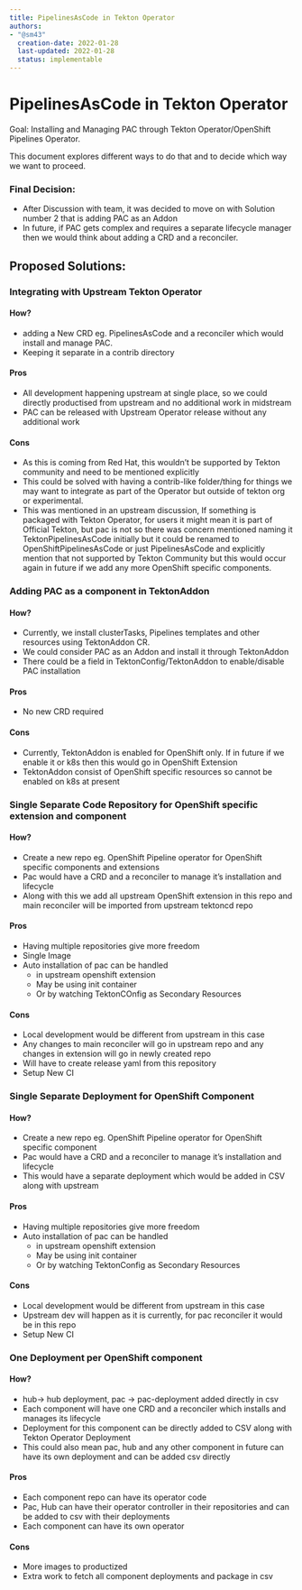```yaml
---
title: PipelinesAsCode in Tekton Operator
authors:
- "@sm43"
  creation-date: 2022-01-28
  last-updated: 2022-01-28
  status: implementable
---
```


# PipelinesAsCode in Tekton Operator

Goal: Installing and Managing PAC through Tekton Operator/OpenShift Pipelines Operator.

This document explores different ways to do that and to decide which way we want to proceed.

### Final Decision:
- After Discussion with team, it was decided to move on with Solution number 2 that is adding PAC as an Addon
- In future, if PAC gets complex and requires a separate lifecycle manager then we would think about adding a CRD and a reconciler.

## Proposed Solutions:

### Integrating with Upstream Tekton Operator

#### How?
- adding a New CRD eg. PipelinesAsCode and a reconciler which would install and manage PAC.
- Keeping it separate in a contrib directory

#### Pros
- All development happening upstream at single place, so we could directly productised from upstream and no additional work in midstream
- PAC can be released with Upstream Operator release without any additional work

#### Cons
- As this is coming from Red Hat, this wouldn’t be supported by Tekton community and need to be mentioned explicitly
- This could be solved with having a contrib-like folder/thing for things we may want to integrate as part of the Operator but outside of tekton org or experimental.
- This was mentioned in an upstream discussion, If something is packaged with Tekton Operator, for users it might mean it is part of Official Tekton, but pac is not so there was concern mentioned naming it TektonPipelinesAsCode initially but it could be renamed to OpenShiftPipelinesAsCode or just PipelinesAsCode and explicitly mention that not supported by Tekton Community but this would occur again in future if we add any more OpenShift specific components.

### Adding PAC as a component in TektonAddon

#### How?
- Currently, we install clusterTasks, Pipelines templates and other resources using TektonAddon CR.
- We could consider PAC as an Addon and install it through TektonAddon
- There could be a field in TektonConfig/TektonAddon to enable/disable PAC installation

#### Pros
- No new CRD required

#### Cons
- Currently, TektonAddon is enabled for OpenShift only. If in future if we enable it or k8s then this would go in OpenShift Extension
- TektonAddon consist of OpenShift specific resources so cannot be enabled on k8s at present


### Single Separate Code Repository for OpenShift specific extension and component

#### How?
- Create a new repo eg. OpenShift Pipeline operator for OpenShift specific components and extensions
- Pac would have a CRD and a reconciler to manage it’s installation and lifecycle
- Along with this we add all upstream OpenShift extension in this repo and main reconciler will be imported from upstream tektoncd repo

#### Pros
- Having multiple repositories give more freedom
- Single Image
- Auto installation of pac can be handled
  - in upstream openshift extension 
  - May be using init container 
  - Or by watching TektonCOnfig as Secondary Resources

#### Cons
- Local development would be different from upstream in this case
- Any changes to main reconciler will go in upstream repo and any changes in extension will go in newly created repo
- Will have to create release yaml from this repository
- Setup New CI

### Single Separate Deployment for OpenShift Component

#### How?
- Create a new repo eg. OpenShift Pipeline operator for OpenShift specific component
- Pac would have a CRD and a reconciler to manage it’s installation and lifecycle
- This would have a separate deployment which would be added in CSV along with upstream

#### Pros
- Having multiple repositories give more freedom
- Auto installation of pac can be handled 
  - in upstream openshift extension
  - May be using init container
  - Or by watching TektonConfig as Secondary Resources

#### Cons
- Local development would be different from upstream in this case 
- Upstream dev will happen as it is currently, for pac reconciler it would be in this repo 
- Setup New CI


### One Deployment per OpenShift component

#### How?
- hub-> hub deployment, pac -> pac-deployment added directly in csv
- Each component will have one CRD and a reconciler which installs and manages its lifecycle
- Deployment for this component can be directly added to CSV along with Tekton Operator Deployment
- This could also mean pac, hub and any other component in future can have its own deployment and can be added csv directly

#### Pros
- Each component repo can have its operator code
- Pac, Hub can have their operator controller in their repositories and can be added to csv with their deployments
- Each component can have its own operator

#### Cons
- More images to productized
- Extra work to fetch all component deployments and package in csv

